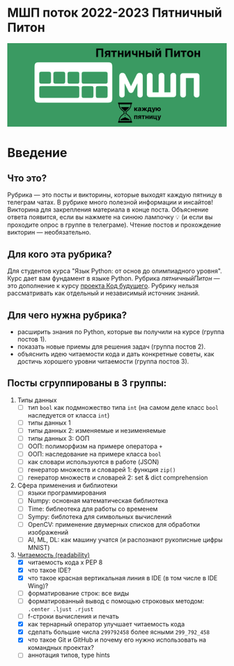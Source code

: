 # МШП поток 2022-2023 Пятничный Питон

![cover](/images/cover.png)

# Введение

## Что это?
Рубрика — это посты и викторины, которые выходят каждую пятницу в телеграм чатах. В рубрике много полезной информации и инсайтов! Викторина для закрепления материала в конце поста. Объяснение ответа появится, если вы нажмете на синюю лампочку 💡 (и если вы проходите опрос в группе в телеграме). Чтение постов и прохождение викторин — необязательно. 

## Для кого эта рубрика?
Для студентов курса "Язык Python: от основ до олимпиадного уровня". Курс дает вам фундамент в языке Python. Рубрика *пятничныйПитон* — это дополнение к курсу [проекта Код будущего](https://2035.informatics.ru/). Рубрику нельзя рассматривать как отдельный и независимый источник знаний. 

## Для чего нужна рубрика?
- расширить знания по Python, которые вы получили на курсе (группа постов 1).
- показать новые приемы для решения задач (группа постов 2). 
- объяснить идею читаемости кода и дать конкретные советы, как достичь хорошего уровни читаемости (группа постов 3).


## Посты сгруппированы в 3 группы:
1. Типы данных
   - [ ] тип `bool` как подмножество типа `int` (на самом деле класс `bool` наследуется от класса `int`)
   - [ ] типы данных 1
   - [ ] типы данных 2: изменяемые и незименяемые 
   - [ ] типы данных 3: ООП
   - [ ] ООП: полиморфизм на примере оператора `+`
   - [ ] ООП: наследование на примере класса `bool`
   - [ ] как словари используются в работе (JSON)
   - [ ] генератор множеств и словарей 1:  функция `zip()`
   - [ ] генератор множеств и словарей 2:  set & dict comprehension
2. Сфера применения и библиотеки
   - [ ] языки программирования
   - [ ] Numpy: основная математическая библиотека
   - [ ] Time: библеотека для работы со временем
   - [ ] Sympy: библотека для символьных вычислений
   - [ ] OpenCV: применение двумерных списков для обработки изображений
   - [ ] AI, ML, DL: как машину учатся (и распознают рукописные цифры MNIST)
3. [Читаемость (readability)](3_readability.md)
   - [x] читаемость кода x PEP 8
   - [x] что такое IDE?
   - [x] что такое красная вертикальная линия в IDE (в том числе в IDE Wing)?
   - [ ] форматирование строк: все виды
   - [ ] форматированный вывод с помощью строковых методом: `.center .ljust .rjust`
   - [ ] f-строки вычисления и печать
   - [x] как тернарный оператор улучшает читаемость кода
   - [x] сделать большие числа `299792458` более ясными `299_792_458`
   - [x] что такое Git и GitHub и почему его нужно использовать на командных проектах?
   - [ ] аннотация типов, type hints